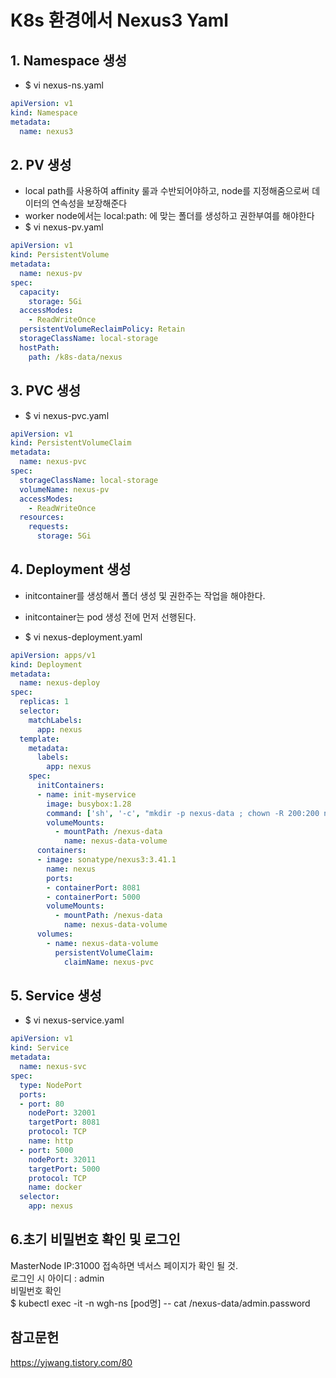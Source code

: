 # K8s 환경에서 Nexus3 Yaml

## 1. Namespace 생성
  * $ vi nexus-ns.yaml   
~~~~yaml
apiVersion: v1   
kind: Namespace   
metadata:   
  name: nexus3   
~~~~

## 2. PV 생성
  * local path를 사용하여 affinity 룰과 수반되어야하고, node를 지정해줌으로써 데이터의 연속성을 보장해준다
  * worker node에서는 local:path: 에 맞는 폴더를 생성하고 권한부여를 해야한다
  * $ vi nexus-pv.yaml

~~~~yaml
apiVersion: v1
kind: PersistentVolume
metadata:
  name: nexus-pv
spec:
  capacity:
    storage: 5Gi
  accessModes:
    - ReadWriteOnce
  persistentVolumeReclaimPolicy: Retain
  storageClassName: local-storage
  hostPath:
    path: /k8s-data/nexus
~~~~

## 3. PVC 생성
  * $ vi nexus-pvc.yaml
~~~~yaml
apiVersion: v1
kind: PersistentVolumeClaim
metadata:
  name: nexus-pvc
spec:
  storageClassName: local-storage
  volumeName: nexus-pv
  accessModes:
    - ReadWriteOnce
  resources:
    requests:
      storage: 5Gi
~~~~

## 4. Deployment 생성
  * initcontainer를 생성해서 폴더 생성 및 권한주는 작업을 해야한다.
  * initcontainer는 pod 생성 전에 먼저 선행된다.
  
  * $ vi nexus-deployment.yaml
  
~~~~yaml
apiVersion: apps/v1
kind: Deployment
metadata:
  name: nexus-deploy
spec:
  replicas: 1
  selector:
    matchLabels:
      app: nexus
  template:
    metadata:
      labels:
        app: nexus
    spec:
      initContainers:
      - name: init-myservice
        image: busybox:1.28
        command: ['sh', '-c', "mkdir -p nexus-data ; chown -R 200:200 nexus-data "]
        volumeMounts:
          - mountPath: /nexus-data
            name: nexus-data-volume
      containers:
      - image: sonatype/nexus3:3.41.1
        name: nexus
        ports:
        - containerPort: 8081
        - containerPort: 5000
        volumeMounts:
          - mountPath: /nexus-data
            name: nexus-data-volume
      volumes:
        - name: nexus-data-volume
          persistentVolumeClaim:
            claimName: nexus-pvc
~~~~

## 5. Service 생성
  * $ vi nexus-service.yaml
~~~~yaml
apiVersion: v1
kind: Service
metadata:
  name: nexus-svc
spec:
  type: NodePort
  ports:
  - port: 80
    nodePort: 32001
    targetPort: 8081
    protocol: TCP
    name: http
  - port: 5000
    nodePort: 32011
    targetPort: 5000
    protocol: TCP
    name: docker
  selector:
    app: nexus
~~~~


 ## 6.초기 비밀번호 확인 및 로그인
  MasterNode IP:31000 접속하면 넥서스 페이지가 확인 될 것.   
  로그인 시 아이디 : admin   
  비밀번호 확인   
  $ kubectl exec -it -n wgh-ns [pod명] -- cat /nexus-data/admin.password


## 참고문헌
https://yjwang.tistory.com/80
